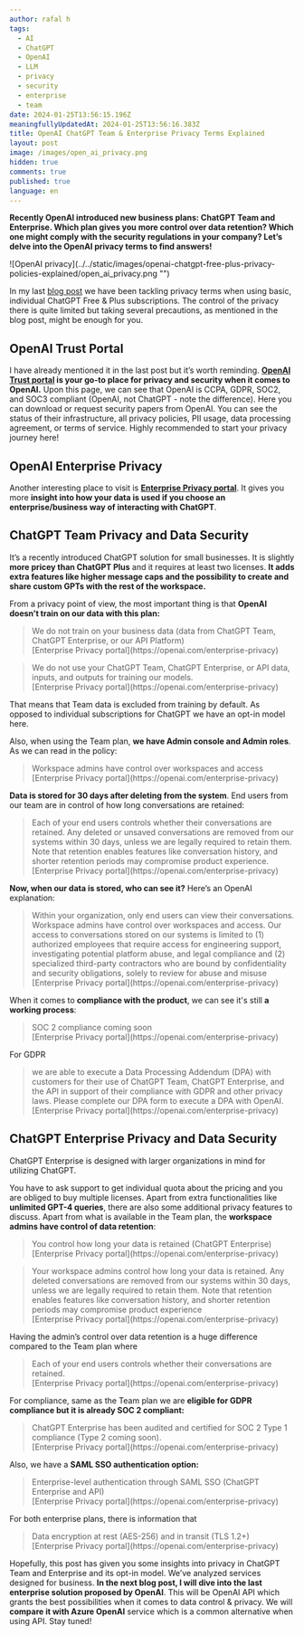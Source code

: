 ```yaml
---
author: rafal h
tags:
  - AI
  - ChatGPT
  - OpenAI
  - LLM
  - privacy
  - security
  - enterprise
  - team
date: 2024-01-25T13:56:15.196Z
meaningfullyUpdatedAt: 2024-01-25T13:56:16.383Z
title: OpenAI ChatGPT Team & Enterprise Privacy Terms Explained
layout: post
image: /images/open_ai_privacy.png
hidden: true
comments: true
published: true
language: en
---
```

**Recently OpenAI introduced new business plans: ChatGPT Team and Enterprise. Which plan gives you more control over data retention? Which one might comply with the security regulations in your company? Let’s delve into the OpenAI privacy terms to find answers!**

<div className="image">![OpenAI privacy](../../static/images/openai-chatgpt-free-plus-privacy-policies-explained/open_ai_privacy.png "")</div>


In my last [blog post](/blog/openai-chatgpt-free-plus-privacy-policies-explained/) we have been tackling privacy terms when using basic, individual ChatGPT Free & Plus subscriptions. The control of the privacy there is quite limited but taking several precautions, as mentioned in the blog post, might be enough for you.

## OpenAI Trust Portal
I have already mentioned it in the last post but it’s worth reminding. **[OpenAI Trust portal](https://trust.openai.com/) is your go-to place for privacy and security when it comes to OpenAI.** Upon this page, we can see that OpenAI is CCPA, GDPR, SOC2, and SOC3 compliant (OpenAI, not ChatGPT - note the difference). Here you can download or request security papers from OpenAI. You can see the status of their infrastructure, all privacy policies, PII usage, data processing agreement, or terms of service. Highly recommended to start your privacy journey here!
## OpenAI Enterprise Privacy
Another interesting place to visit is **[Enterprise Privacy portal](https://openai.com/enterprise-privacy)**. It gives you more **insight into how your data is used if you choose an enterprise/business way of interacting with ChatGPT**.

## ChatGPT Team Privacy and Data Security

It’s a recently introduced ChatGPT solution for small businesses. It is slightly **more pricey than ChatGPT Plus** and it requires at least two licenses. **It adds extra features like higher message caps and the possibility to create and share custom GPTs with the rest of the workspace.**

From a privacy point of view, the most important thing is that **OpenAI doesn’t train on our data with this plan:**
<blockquote>
    <div>We do not train on your business data (data from ChatGPT Team, ChatGPT Enterprise, or our API Platform)</div>
    <footer>[Enterprise Privacy portal](https://openai.com/enterprise-privacy)</footer>
</blockquote>

<blockquote>
    <div>We do not use your ChatGPT Team, ChatGPT Enterprise, or API data, inputs, and outputs for training our models.</div>
    <footer>[Enterprise Privacy portal](https://openai.com/enterprise-privacy)</footer>
</blockquote>

That means that Team data is excluded from training by default. As opposed to individual subscriptions for ChatGPT we have an opt-in model here.

Also, when using the Team plan, **we have Admin console and Admin roles**. As we can read in the policy:
<blockquote>
    <div>Workspace admins have control over workspaces and access</div>
    <footer>[Enterprise Privacy portal](https://openai.com/enterprise-privacy)</footer>
</blockquote>

**Data is stored for 30 days after deleting from the system**. End users from our team are in control of how long conversations are retained:
<blockquote>
    <div>Each of your end users controls whether their conversations are retained. Any deleted or unsaved conversations are removed from our systems within 30 days, unless we are legally required to retain them. Note that retention enables features like conversation history, and shorter retention periods may compromise product experience.</div>
    <footer>[Enterprise Privacy portal](https://openai.com/enterprise-privacy)</footer>
</blockquote>

**Now, when our data is stored, who can see it?** Here’s an OpenAI explanation:
<blockquote>
    <div>Within your organization, only end users can view their conversations. Workspace admins have control over workspaces and access. Our access to conversations stored on our systems is limited to (1) authorized employees that require access for engineering support, investigating potential platform abuse, and legal compliance and (2) specialized third-party contractors who are bound by confidentiality and security obligations, solely to review for abuse and misuse</div>
    <footer>[Enterprise Privacy portal](https://openai.com/enterprise-privacy)</footer>
</blockquote>

When it comes to **compliance with the product**, we can see it's still **a working process**:
<blockquote>
    <div>SOC 2 compliance coming soon</div>
    <footer>[Enterprise Privacy portal](https://openai.com/enterprise-privacy)</footer>
</blockquote>
 For GDPR
<blockquote>
    <div>we are able to execute a Data Processing Addendum (DPA) with customers for their use of ChatGPT Team, ChatGPT Enterprise, and the API in support of their compliance with GDPR and other privacy laws. Please complete our DPA form to execute a DPA with OpenAI.</div>
    <footer>[Enterprise Privacy portal](https://openai.com/enterprise-privacy)</footer>
</blockquote>

## ChatGPT Enterprise Privacy and Data Security

ChatGPT Enterprise is designed with larger organizations in mind for utilizing ChatGPT.

You have to ask support to get individual quota about the pricing and you are obliged to buy multiple licenses. Apart from extra functionalities like **unlimited GPT-4 queries**, there are also some additional privacy features to discuss. Apart from what is available in the Team plan, the **workspace admins have control of data retention**: 
<blockquote>
    <div>You control how long your data is retained (ChatGPT Enterprise)</div>
    <footer>[Enterprise Privacy portal](https://openai.com/enterprise-privacy)</footer>
</blockquote>
<blockquote>
    <div>Your workspace admins control how long your data is retained. Any deleted conversations are removed from our systems within 30 days, unless we are legally required to retain them. Note that retention enables features like conversation history, and shorter retention periods may compromise product experience</div>
    <footer>[Enterprise Privacy portal](https://openai.com/enterprise-privacy)</footer>
</blockquote>
Having the admin’s control over data retention is a huge difference compared to the Team plan where
<blockquote>
    <div>Each of your end users controls whether their conversations are retained.</div>
    <footer>[Enterprise Privacy portal](https://openai.com/enterprise-privacy)</footer>
</blockquote>

For compliance, same as the Team plan we are **eligible for GDPR compliance but it is already SOC 2 compliant:**
<blockquote>
    <div>ChatGPT Enterprise has been audited and certified for SOC 2 Type 1 compliance (Type 2 coming soon).</div>
    <footer>[Enterprise Privacy portal](https://openai.com/enterprise-privacy)</footer>
</blockquote>

Also, we have a **SAML SSO authentication option:**
<blockquote>
    <div>Enterprise-level authentication through SAML SSO (ChatGPT Enterprise and API)</div>
    <footer>[Enterprise Privacy portal](https://openai.com/enterprise-privacy)</footer>
</blockquote>

For both enterprise plans, there is information that 
<blockquote>
    <div>Data encryption at rest (AES-256) and in transit (TLS 1.2+)</div>
    <footer>[Enterprise Privacy portal](https://openai.com/enterprise-privacy)</footer>
</blockquote>

Hopefully, this post has given you some insights into privacy in ChatGPT Team and Enterprise and its opt-in model. We’ve analyzed services designed for business. **In the next blog post, I will dive into the last enterprise solution proposed by OpenAI**. This will be OpenAI API which grants the best possibilities when it comes to data control & privacy. We will **compare it with Azure OpenAI** service which is a common alternative when using API. Stay tuned!



